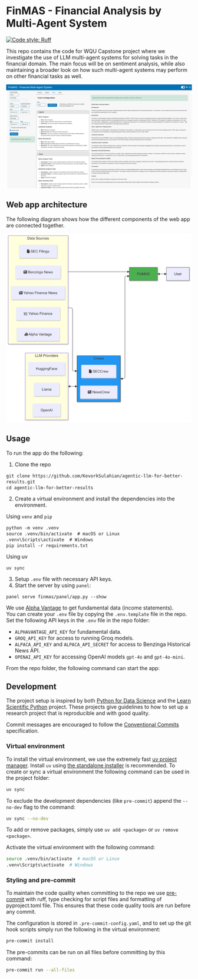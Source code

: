 # FinMAS - Financial Analysis by Multi-Agent System

[![Code style: Ruff](https://img.shields.io/endpoint?url=https://raw.githubusercontent.com/astral-sh/ruff/main/assets/badge/v2.json)](https://github.com/astral-sh/ruff)

This repo contains the code for WQU Capstone project where we investigate the use of LLM multi-agent systems for solving tasks
in the financial domain. The main focus will be on sentiment analysis, while also maintaining a broader look on how such multi-agent
systems may perform on other financial tasks as well.

![](assets/news_crew_sample_output.png)

## Web app architecture

The following diagram shows how the different components of the web app are connected together.

![alt text](assets/finmas_architecture.png)

## Usage

To run the app do the following:

1. Clone the repo

```shell
git clone https://github.com/KevorkSulahian/agentic-llm-for-better-results.git
cd agentic-llm-for-better-results
```

2. Create a virtual environment and install the dependencies into the environment.

Using `venv` and `pip`

```shell
python -m venv .venv
source .venv/bin/activate  # macOS or Linux
.venv\Scripts\activate  # Windows
pip install -r requirements.txt
```

Using uv

```shell
uv sync
```

3. Setup `.env` file with necessary API keys.
4. Start the server by using `panel`:

```shell
panel serve finmas/panel/app.py --show
```

We use [Alpha Vantage](https://www.alphavantage.co/) to get fundamental data (income statements).\
You can create your `.env` file by copying the `.env.template` file in the repo.
Set the following API keys in the `.env` file in the repo folder:

- `ALPHAVANTAGE_API_KEY` for fundamental data.
- `GROQ_API_KEY` for access to running Groq models.
- `ALPACA_API_KEY` and `ALPACA_API_SECRET` for access to Benzinga Historical News API.
- `OPENAI_API_KEY` for accessing OpenAI models `gpt-4o` and `gpt-4o-mini`.

From the repo folder, the following command can start the app:

## Development

The project setup is inspired by both [Python for Data Science](https://www.python4data.science/en/latest/productive/index.html) and
the [Learn Scientific Python](https://learn.scientific-python.org/development/guides/style/) project. These projects give guidelines
to how to set up a research project that is reproducible and with good quality.

Commit messages are encouraged to follow the [Conventional Commits](https://www.conventionalcommits.org/en/v1.0.0/) specification.

### Virtual environment

To install the virtual environment, we use the extremely fast [uv project manager](https://github.com/astral-sh/uv).
Install `uv` using [the standalone installer](https://github.com/astral-sh/uv?tab=readme-ov-file#installation) is recommended.
To create or sync a virtual environment the following command can be used in the project folder:

```bash
uv sync
```

To exclude the development dependencies (like `pre-commit`) append the `--no-dev` flag to the command:

```bash
uv sync --no-dev
```

To add or remove packages, simply use `uv add <package>` or `uv remove <package>`.

Activate the virtual environment with the following command:

```bash
source .venv/bin/activate  # macOS or Linux
.venv\Scripts\activate  # Windows
```

### Styling and pre-commit

To maintain the code quality when committing to the repo we use [pre-commit](https://pre-commit.com/) with
ruff, type checking for script files and formatting of pyproject.toml file. This ensures that these
code quality tools are run before any commit.

The configuration is stored in `.pre-commit-config.yaml`, and to set up the git hook scripts simply run
the following in the virtual environment:

```bash
pre-commit install
```

The pre-commits can be run on all files before committing by this command:

```bash
pre-commit run --all-files
```
